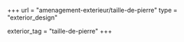 +++
url = "amenagement-exterieur/taille-de-pierre"
type = "exterior_design"

exterior_tag = "taille-de-pierre"
+++
